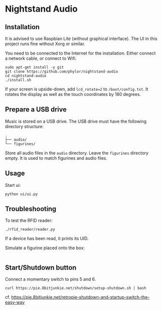 # Nightstand Audio

## Installation

It is advised to use Raspbian Lite (without graphical interface). The UI in this project runs fine without Xorg or similar.

You need to be connected to the Internet for the installation. Either connect a network cable, or connect to Wifi.

```shell
sudo apt-get install -y git
git clone https://github.com/phylor/nightstand-audio
cd nightstand-audio
./install.sh
```

If your screen is upside-down, add `lcd_rotate=2` to `/boot/config.txt`. It rotates the display as well as the touch coordinates by 180 degrees.

## Prepare a USB drive

Music is stored on a USB drive. The USB drive must have the following directory structure:

```
.
├── audio/
└── figurines/
```

Store all audio files in the `audio` directory. Leave the `figurines` directory empty. It is used to match figurines and audio files.

## Usage

Start ui:

```
python ui/ui.py
```

## Troubleshooting

To test the RFID reader:

```
./rfid_reader/reader.py
```

If a device has been read, it prints its UID.

Simulate a figurine placed onto the box:

```
```

## Start/Shutdown button

Connect a momentary switch to pins 5 and 6.

    curl https://pie.8bitjunkie.net/shutdown/setup-shutdown.sh | bash

cf. https://pie.8bitjunkie.net/retropie-shutdown-and-startup-switch-the-easy-way
